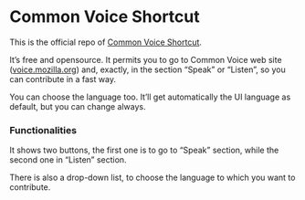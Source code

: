 # Common Voice Shortcut

This is the official repo of [Common Voice Shortcut](https://addons.mozilla.org/it/firefox/addon/common-voice-shortcut/).

It’s free and opensource. It permits you to go to Common Voice web site ([voice.mozilla.org](https://voice.mozilla.org)) and, exactly, in the section “Speak” or “Listen”, so you can contribute in a fast way.

You can choose the language too. It’ll get automatically the UI language as default, but you can change always.

### Functionalities

It shows two buttons, the first one is to go to “Speak” section, while the second one in “Listen” section.

There is also a drop-down list, to choose the language to which you want to contribute.

